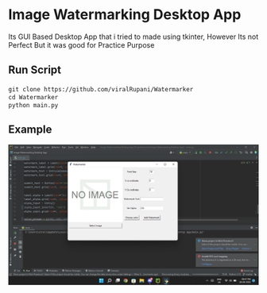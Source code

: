 # Image Watermarking Desktop App
Its GUI Based Desktop App that i tried to made using tkinter, However Its not Perfect But it was good for Practice Purpose

## Run Script
```
git clone https://github.com/viralRupani/Watermarker
cd Watermarker
python main.py
```

## Example
<img src='Example.png' alt='Image not Available'>


